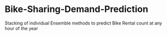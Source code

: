 # Bike-Sharing-Demand-Prediction
Stacking of individual Ensemble methods to predict Bike Rental count at any hour of the year
